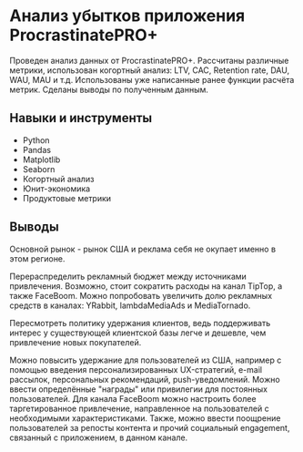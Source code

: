 # Анализ убытков приложения ProcrastinatePRO+

Проведен анализ данных от ProcrastinatePRO+.
Рассчитаны различные метрики, использован когортный анализ: LTV, CAC, Retention rate, DAU, WAU, MAU и т.д. Использованы уже написанные ранее функции расчёта метрик. Сделаны выводы по полученным данным.

## **Навыки и инструменты**  

- Python
- Pandas
- Matplotlib
- Seaborn
- Когортный анализ
- Юнит-экономика
- Продуктовые метрики

## **Выводы**

Основной рынок - рынок США и реклама себя не окупает именно в этом регионе.

Перераспределить рекламный бюджет между источниками привлечения. Возможно, стоит сократить расходы на канал TipTop, а также FaceBoom. Можно попробовать увеличить долю рекламных средств в каналах: YRabbit, lambdaMediaAds и MediaTornado.

Пересмотреть политику удержания клиентов, ведь поддерживать интерес у существующей клиентской базы легче и дешевле, чем привлечение новых покупателей.

Можно повысить удержание для пользователей из США, например с помощью введения персонализированных UX-стратегий, e-mail рассылок, персональных рекомендаций, push-уведомлений. Можно ввести определённые "награды" или привилегии для постоянных пользователей. Для канала FaceBoom можно настроить более таргетированное привлечение, направленное на пользователей с необходимыми характеристиками. Также, можно ввести поощрение пользователей за репосты контента и прочий социальный engagement, связанный с приложением, в данном канале.
